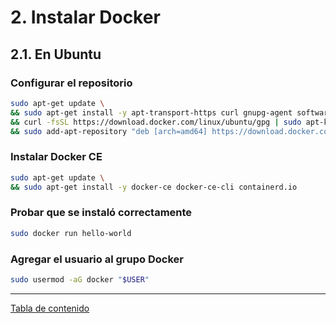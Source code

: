 # 2. Instalar Docker

## 2.1. En Ubuntu

### Configurar el repositorio
```bash
sudo apt-get update \
&& sudo apt-get install -y apt-transport-https curl gnupg-agent software-properties-common \
&& curl -fsSL https://download.docker.com/linux/ubuntu/gpg | sudo apt-key add - \
&& sudo add-apt-repository "deb [arch=amd64] https://download.docker.com/linux/ubuntu $(lsb_release -cs) stable"
```

### Instalar Docker CE
```bash
sudo apt-get update \
&& sudo apt-get install -y docker-ce docker-ce-cli containerd.io
```
### Probar que se instaló correctamente
```bash
sudo docker run hello-world
```

### Agregar el usuario al grupo Docker
```bash
sudo usermod -aG docker "$USER"
```
___
[Tabla de contenido](../README.md)
